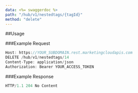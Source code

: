 ```yaml
---
data: <%= swaggerdoc %>
path: "/hub/v1/nestedtags/{tagId}"
method: "delete"
---
```

##Usage

###Example Request
```js
Host: https://YOUR_SUBDOMAIN.rest.marketingcloudapis.com
DELETE /hub/v1/nestedtags/14
Content-Type: application/json
Authorization: Bearer YOUR_ACCESS_TOKEN

```
###Example Response
```js
HTTP/1.1 204 No Content

```
